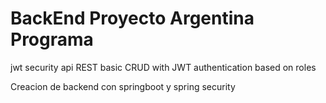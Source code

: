 # BackEnd Proyecto Argentina Programa
jwt security api REST 
basic CRUD with JWT authentication based on roles

Creacion de backend con springboot y spring security
